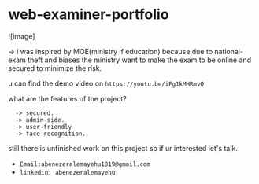 # web-examiner-portfolio

![image]

-> i was inspired by MOE(ministry if education) because due to national-exam theft and biases the ministry want to make the exam to be online and secured to minimize the risk.

u can find the demo video on `https://youtu.be/iFg1kMHRmvQ`

what are the features of the project?

      -> secured.
      -> admin-side.
      -> user-friendly
      -> face-recognition.
      
still there is unfinished work on this project so if ur interested let's talk.

- ` Email:abenezeralemayehu1819@gmail.com `
- ` linkedin: abenezeralemayehu `
